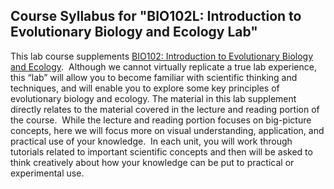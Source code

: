 Course Syllabus for "BIO102L: Introduction to Evolutionary Biology and Ecology Lab"
-----------------------------------------------------------------------------------

This lab course supplements [BIO102: Introduction to Evolutionary
Biology and Ecology](/courses/bio102/).  Although we cannot virtually
replicate a true lab experience, this “lab” will allow you to become
familiar with scientific thinking and techniques, and will enable you to
explore some key principles of evolutionary biology and ecology. The
material in this lab supplement directly relates to the material covered
in the lecture and reading portion of the course.  While the lecture and
reading portion focuses on big-picture concepts, here we will focus more
on visual understanding, application, and practical use of your
knowledge.  In each unit, you will work through tutorials related to
important scientific concepts and then will be asked to think creatively
about how your knowledge can be put to practical or experimental use.
